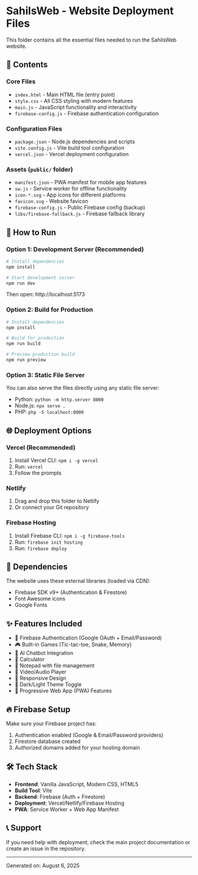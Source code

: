 # SahilsWeb - Website Deployment Files

This folder contains all the essential files needed to run the SahilsWeb website.

## 📁 Contents

### Core Files
- `index.html` - Main HTML file (entry point)
- `style.css` - All CSS styling with modern features
- `main.js` - JavaScript functionality and interactivity
- `firebase-config.js` - Firebase authentication configuration

### Configuration Files
- `package.json` - Node.js dependencies and scripts
- `vite.config.js` - Vite build tool configuration
- `vercel.json` - Vercel deployment configuration

### Assets (`public/` folder)
- `manifest.json` - PWA manifest for mobile app features
- `sw.js` - Service worker for offline functionality
- `icon-*.svg` - App icons for different platforms
- `favicon.svg` - Website favicon
- `firebase-config.js` - Public Firebase config (backup)
- `libs/firebase-fallback.js` - Firebase fallback library

## 🚀 How to Run

### Option 1: Development Server (Recommended)
```bash
# Install dependencies
npm install

# Start development server
npm run dev
```
Then open: http://localhost:5173

### Option 2: Build for Production
```bash
# Install dependencies
npm install

# Build for production
npm run build

# Preview production build
npm run preview
```

### Option 3: Static File Server
You can also serve the files directly using any static file server:
- Python: `python -m http.server 8000`
- Node.js: `npx serve .`
- PHP: `php -S localhost:8000`

## 🌐 Deployment Options

### Vercel (Recommended)
1. Install Vercel CLI: `npm i -g vercel`
2. Run: `vercel`
3. Follow the prompts

### Netlify
1. Drag and drop this folder to Netlify
2. Or connect your Git repository

### Firebase Hosting
1. Install Firebase CLI: `npm i -g firebase-tools`
2. Run: `firebase init hosting`
3. Run: `firebase deploy`

## 🔧 Dependencies

The website uses these external libraries (loaded via CDN):
- Firebase SDK v9+ (Authentication & Firestore)
- Font Awesome icons
- Google Fonts

## ✨ Features Included

- 🔐 Firebase Authentication (Google OAuth + Email/Password)
- 🎮 Built-in Games (Tic-tac-toe, Snake, Memory)
- 💬 AI Chatbot Integration
- 🧮 Calculator
- 📝 Notepad with file management
- 🎵 Video/Audio Player
- 📱 Responsive Design
- 🌙 Dark/Light Theme Toggle
- 🔄 Progressive Web App (PWA) Features

## 🔥 Firebase Setup

Make sure your Firebase project has:
1. Authentication enabled (Google & Email/Password providers)
2. Firestore database created
3. Authorized domains added for your hosting domain

## 🛠️ Tech Stack

- **Frontend**: Vanilla JavaScript, Modern CSS, HTML5
- **Build Tool**: Vite
- **Backend**: Firebase (Auth + Firestore)
- **Deployment**: Vercel/Netlify/Firebase Hosting
- **PWA**: Service Worker + Web App Manifest

## 📞 Support

If you need help with deployment, check the main project documentation or create an issue in the repository.

---
Generated on: August 6, 2025
